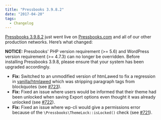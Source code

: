 ```yaml
---
title: "Pressbooks 3.9.8.2"
date: "2017-04-20"
tags: 
  - Changelog
---
```


[Pressbooks 3.9.8.2](https://github.com/pressbooks/pressbooks/releases/tag/3.9.8.2) just went live on [Pressbooks.com](https://pressbooks.com) and all of our other production networks. Here’s what changed:

**NOTICE:** Pressbooks' PHP version requirement (>= 5.6) and WordPress version requirement (>= 4.7.3) can no longer be overridden. Before installing Pressbooks 3.9.8, please ensure that your system has been upgraded accordingly.

- **Fix:** Switched to an unmodified version of htmLawed to fix a regression in [vanilla/htmlawed](https://github.com/vanilla/htmlawed/) which was stripping paragraph tags from blockquotes (see [#723](https://github.com/pressbooks/pressbooks/issues/723)).
- **Fix:** Fixed an issue where users would be informed that their theme had been unlocked when saving Export options even thought it was already unlocked (see [#722](https://github.com/pressbooks/pressbooks/issues/722 "Fix theme lock notification")).
- **Fix:** Fixed an issue where wp-cli would give a permissions error because of the `\Pressbooks\ThemeLock::isLocked()` check (see [#721](https://github.com/pressbooks/pressbooks/issues/721)).
